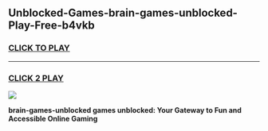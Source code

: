 
## Unblocked-Games-brain-games-unblocked-Play-Free-b4vkb
<h3>
<a href="https://premium76.site?title=brain-games-unblocked&ref=18A1">CLICK TO PLAY</a></h3>
<hr>

<h3>
<a href="https://premium76.site?title=brain-games-unblocked&ref=18A1">CLICK 2 PLAY</a>
  
</h3>

<a href="https://premium76.site?title=brain-games-unblocked&ref=18A1"><img src="https://clearcache.store/games.png"></a>


**brain-games-unblocked games unblocked: Your Gateway to Fun and Accessible Online Gaming**
